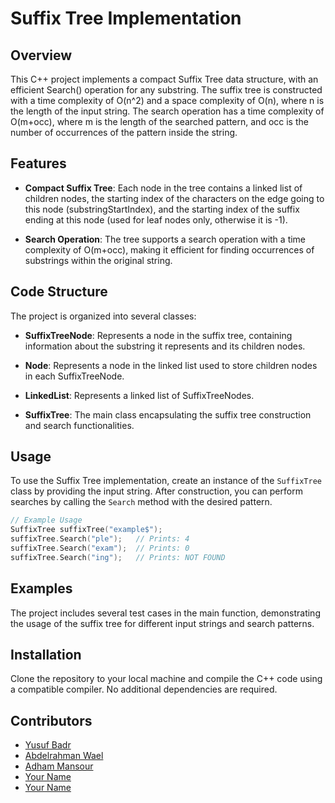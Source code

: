 # Suffix Tree Implementation

## Overview

This C++ project implements a compact Suffix Tree data structure, with an efficient Search() operation for any substring. The suffix tree is constructed with a time complexity of O(n^2) and a space complexity of O(n), where n is the length of the input string. The search operation has a time complexity of O(m+occ), where m is the length of the searched pattern, and occ is the number of occurrences of the pattern inside the string.

## Features

- **Compact Suffix Tree**: Each node in the tree contains a linked list of children nodes, the starting index of the characters on the edge going to this node (substringStartIndex), and the starting index of the suffix ending at this node (used for leaf nodes only, otherwise it is -1).

- **Search Operation**: The tree supports a search operation with a time complexity of O(m+occ), making it efficient for finding occurrences of substrings within the original string.

## Code Structure

The project is organized into several classes:

- **SuffixTreeNode**: Represents a node in the suffix tree, containing information about the substring it represents and its children nodes.

- **Node**: Represents a node in the linked list used to store children nodes in each SuffixTreeNode.

- **LinkedList**: Represents a linked list of SuffixTreeNodes.

- **SuffixTree**: The main class encapsulating the suffix tree construction and search functionalities.

## Usage

To use the Suffix Tree implementation, create an instance of the `SuffixTree` class by providing the input string. After construction, you can perform searches by calling the `Search` method with the desired pattern.

```cpp
// Example Usage
SuffixTree suffixTree("example$");
suffixTree.Search("ple");   // Prints: 4
suffixTree.Search("exam");  // Prints: 0
suffixTree.Search("ing");   // Prints: NOT FOUND
```

## Examples

The project includes several test cases in the main function, demonstrating the usage of the suffix tree for different input strings and search patterns.

## Installation

Clone the repository to your local machine and compile the C++ code using a compatible compiler. No additional dependencies are required.

## Contributors

- [Yusuf Badr](https://github.com/yusufbadr)
- [Abdelrahman Wael](https://github.com/abwael)
- [Adham Mansour](https://github.com/Mansour266)
- [Your Name](https://github.com/your-username)
- [Your Name](https://github.com/your-username)
